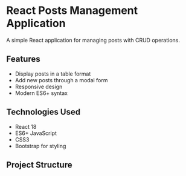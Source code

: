 # React Posts Management Application

A simple React application for managing posts with CRUD operations.

## Features

- Display posts in a table format
- Add new posts through a modal form
- Responsive design
- Modern ES6+ syntax

## Technologies Used

- React 18
- ES6+ JavaScript
- CSS3
- Bootstrap for styling

## Project Structure 